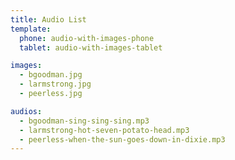 ```yaml
---
title: Audio List
template:
  phone: audio-with-images-phone
  tablet: audio-with-images-tablet

images:
  - bgoodman.jpg
  - larmstrong.jpg
  - peerless.jpg

audios:
  - bgoodman-sing-sing-sing.mp3
  - larmstrong-hot-seven-potato-head.mp3
  - peerless-when-the-sun-goes-down-in-dixie.mp3
---
```

